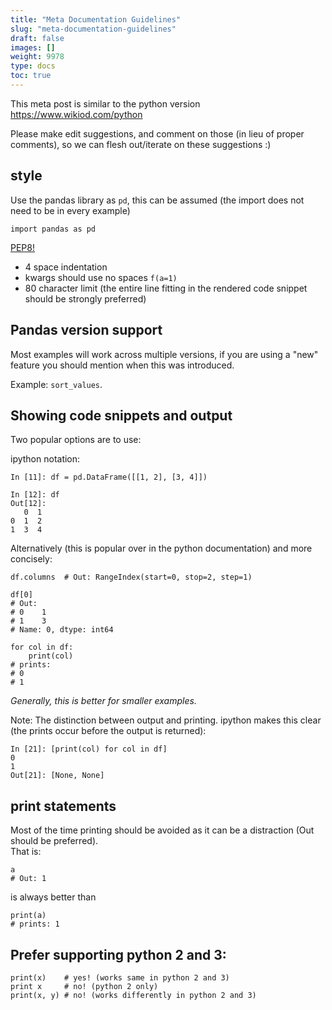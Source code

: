 ```yaml
---
title: "Meta Documentation Guidelines"
slug: "meta-documentation-guidelines"
draft: false
images: []
weight: 9978
type: docs
toc: true
---
```


This meta post is similar to the python version https://www.wikiod.com/python

Please make edit suggestions, and comment on those (in lieu of proper comments), so we can flesh out/iterate on these suggestions :)

## style
Use the pandas library as `pd`, this can be assumed (the import does not need to be in every example)

    import pandas as pd

[PEP8!](https://www.python.org/dev/peps/pep-0008/)

- 4 space indentation
- kwargs should use no spaces `f(a=1)`
- 80 character limit (the entire line fitting in the rendered code snippet should be strongly preferred)


## Pandas version support
Most examples will work across multiple versions, if you are using a "new" feature you should mention when this was introduced.

Example: `sort_values`.

## Showing code snippets and output
Two popular options are to use:

ipython notation:

```
In [11]: df = pd.DataFrame([[1, 2], [3, 4]])

In [12]: df
Out[12]:
   0  1
0  1  2
1  3  4
```

Alternatively (this is popular over in the python documentation) and more concisely:

```
df.columns  # Out: RangeIndex(start=0, stop=2, step=1)

df[0]
# Out:
# 0    1
# 1    3
# Name: 0, dtype: int64

for col in df:
    print(col)
# prints:
# 0
# 1
```

*Generally, this is better for smaller examples.*

Note: The distinction between output and printing. ipython makes this clear (the prints occur before the output is returned):

```
In [21]: [print(col) for col in df]
0
1
Out[21]: [None, None]
```

## print statements
Most of the time printing should be avoided as it can be a distraction (Out should be preferred).  
That is:

```
a
# Out: 1
```
is always better than 
```
print(a)
# prints: 1
```

## Prefer supporting python 2 and 3:

    print(x)    # yes! (works same in python 2 and 3)
    print x     # no! (python 2 only)
    print(x, y) # no! (works differently in python 2 and 3)

